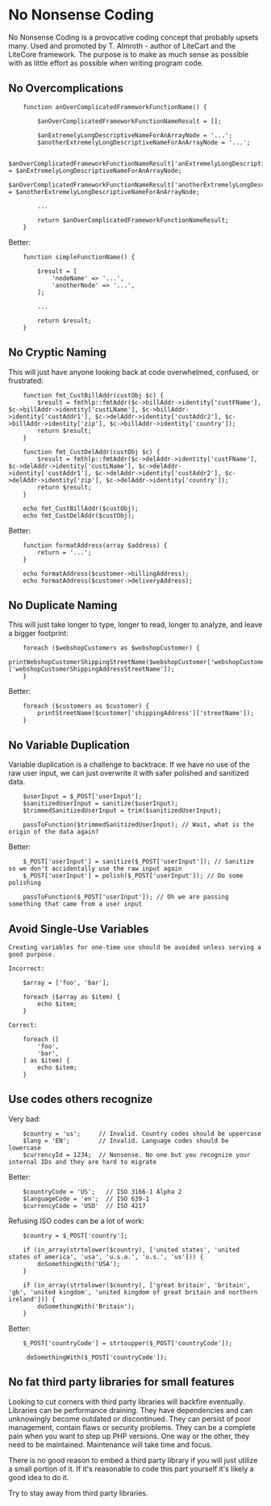 
# No Nonsense Coding

No Nonsense Coding is a provocative coding concept that probably upsets many. Used and promoted by T. Almroth - author of LiteCart and the LiteCore framework.
The purpose is to make as much sense as possible with as little effort as possible when writing program code.


## No Overcomplications

		function anOverComplicatedFrameworkFunctionName() {

			$anOverComplicatedFrameworkFunctionNameResult = [];

			$anExtremelyLongDescriptiveNameForAnArrayNode = '...';
			$anotherExtremelyLongDescriptiveNameForAnArrayNode = '...';

			$anOverComplicatedFrameworkFunctionNameResult['anExtremelyLongDescriptiveNameForAnArrayNode'] = $anExtremelyLongDescriptiveNameForAnArrayNode;
			$anOverComplicatedFrameworkFunctionNameResult['anotherExtremelyLongDescriptiveNameForAnArrayNode'] = $anotherExtremelyLongDescriptiveNameForAnArrayNode;

			...

			return $anOverComplicatedFrameworkFunctionNameResult;
		}

Better:

		function simpleFunctionName() {

			$result = [
				'nodeName' => '...',
				'anotherNode' => '...',
			];

			...

			return $result;
		}


## No Cryptic Naming

This will just have anyone looking back at code overwhelmed, confused, or frustrated:

		function fmt_CustBillAddr(custObj $c) {
			$result = fmthlp::fmtAddr($c->billAddr->identity['custFName'], $c->billAddr->identity['custLName'], $c->billAddr->identity['custAddr1'], $c->delAddr->identity['custAddr2'], $c->billAddr->identity['zip'], $c->billAddr->identity['country']);
			return $result;
		}

		function fmt_CustDelAddr(custObj $c) {
			$result = fmthlp::fmtAddr($c->delAddr->identity['custFName'], $c->delAddr->identity['custLName'], $c->delAddr->identity['custAddr1'], $c->delAddr->identity['custAddr2'], $c->delAddr->identity['zip'], $c->delAddr->identity['country']);
			return $result;
		}

		echo fmt_CustBillAddr($custObj);
		echo fmt_CustDelAddr($custObj);

Better:

		function formatAddress(array $address) {
			return = '...';
		}

		echo formatAddress($customer->billingAddress);
		echo formatAddress($customer->deliveryAddress);


## No Duplicate Naming

This will just take longer to type, longer to read, longer to analyze, and leave a bigger footprint:

		foreach ($webshopCustomers as $webshopCustomer) {
			printWebshopCustomerShippingStreetName($webshopCustomer['webshopCustomerShippingAddress']['webshopCustomerShippingAddressStreetName']);
		}

Better:

		foreach ($customers as $customer) {
			printStreetName($customer['shippingAddress']['streetName']);
		}


## No Variable Duplication

Variable duplication is a challenge to backtrace. If we have no use of the raw user input, we can just overwrite it with safer polished and sanitized data.

		$userInput = $_POST['userInput'];
		$sanitizedUserInput = sanitize($userInput);
		$trimmedSanitizedUserInput = trim($sanitizedUserInput);

		passToFunction($trimmedSanitizedUserInput); // Wait, what is the origin of the data again?

Better:

		$_POST['userInput'] = sanitize($_POST['userInput']); // Sanitize so we don't accidentally use the raw input again
		$_POST['userInput'] = polish($_POST['userInput']); // Do some polishing

		passToFunction($_POST['userInput']); // Oh we are passing something that came from a user input


## Avoid Single-Use Variables

	Creating variables for one-time use should be avoided unless serving a good purpose.

	Incorrect:

		$array = ['foo', 'bar'];

		foreach ($array as $item) {
			echo $item;
		}

	Correct:

		foreach ([
			'foo',
			'bar',
		] as $item) {
			echo $item;
		}


## Use codes others recognize

Very bad:

		$country = 'us';     // Invalid. Country codes should be uppercase
		$lang = 'EN';        // Invalid. Language codes should be lowercase
		$currencyId = 1234;  // Nonsense. No one but you recognize your internal IDs and they are hard to migrate

Better:

		$countryCode = 'US';   // ISO 3166-1 Alpha 2
		$languageCode = 'en';  // ISO 639-1
		$currencyCode = 'USD'  // ISO 4217


Refusing ISO codes can be a lot of work:

		$country = $_POST['country'];

		if (in_array(strtolower($country), ['united states', 'united states of america', 'usa', 'u.s.a.', 'u.s.', 'us'])) {
			doSomethingWith('USA');
		}

		if (in_array(strtolower($country), ['great britain', 'britain', 'gb', 'united kingdom', 'united kingdom of great britain and northern ireland'])) {
			doSomethingWith('Britain');
		}

Better:

		$_POST['countryCode'] = strtoupper($_POST['countryCode']);

		 doSomethingWith($_POST['countryCode']);


## No fat third party libraries for small features

Looking to cut corners with third party libraries will backfire eventually. Libraries can be performance draining. They have dependencies and can unknowingly become outdated or discontinued. They can persist of poor management, contain flaws or security problems. They can be a complete pain when you want to step up PHP versions. One way or the other, they need to be maintained. Maintenance will take time and focus.

There is no good reason to embed a third party library if you will just utilize a small portion of it. If it's reasonable to code this part yourself it's likely a good idea to do it.

Try to stay away from third party libraries.
